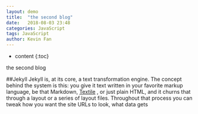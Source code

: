 ```yaml
---
layout: demo
title:  "the second blog"
date:   2018-08-03 23:48
categories: JavaScript
tags: JavaScript 
author: Kevin Fan
---
```


* content
{:toc}

the second blog

##Jekyll
Jekyll is, at its core, a text transformation engine. The concept behind the system is this: you give it text written in 
your favorite markup language, be that Markdown, [Textile](https://github.com/jekyll/jekyll-textile-converter) , or just plain HTML, and it churns that through a layout or 
a series of layout files. Throughout that process you can tweak how you want the site URLs to look, what data gets